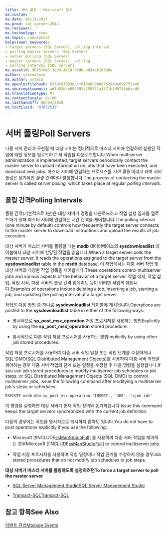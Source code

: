 ```yaml
---
title: 서버 폴링 | Microsoft 문서
ms.custom: ''
ms.date: 06/13/2017
ms.prod: sql-server-2014
ms.reviewer: ''
ms.technology: ssms
ms.topic: conceptual
helpviewer_keywords:
- target servers [SQL Server], polling interval
- polling master servers [SQL Server]
- server polling [SQL Server]
- master servers [SQL Server], polling
- polling interval [SQL Server]
ms.assetid: 96f5fd43-3edd-4418-9dd0-4d34e618890e
author: stevestein
ms.author: sstein
ms.openlocfilehash: 6370e53083d2cf818e8c8b09752d49e092755a46
ms.sourcegitcommit: ad4d92dce894592a259721a1571b1d8736abacdb
ms.translationtype: MT
ms.contentlocale: ko-KR
ms.lasthandoff: 08/04/2020
ms.locfileid: "87652533"
---
```

# <a name="poll-servers"></a><span data-ttu-id="6c68f-102">서버 폴링</span><span class="sxs-lookup"><span data-stu-id="6c68f-102">Poll Servers</span></span>
  <span data-ttu-id="6c68f-103">다중 서버 관리가 구현될 때 대상 서버는 정기적으로 마스터 서버에 연결하여 실행된 작업에 대한 정보를 업로드하고 새 작업을 다운로드합니다.</span><span class="sxs-lookup"><span data-stu-id="6c68f-103">When multiserver administration is implemented, target servers periodically contact the master server to upload information on jobs that have been executed, and download new jobs.</span></span> <span data-ttu-id="6c68f-104">마스터 서버에 연결하는 프로세스를 *서버 폴링* 이라고 하며 서버 폴링은 정기적인 *폴링 간격*마다 발생합니다.</span><span class="sxs-lookup"><span data-stu-id="6c68f-104">The process of contacting the master server is called *server polling,* which takes place at regular *polling intervals.*</span></span>  
  
## <a name="polling-intervals"></a><span data-ttu-id="6c68f-105">폴링 간격</span><span class="sxs-lookup"><span data-stu-id="6c68f-105">Polling Intervals</span></span>  
 <span data-ttu-id="6c68f-106">폴링 간격(기본적으로 1분)은 대상 서버가 명령을 다운로드하고 작업 실행 결과를 업로드하기 위해 마스터 서버에 연결하는 시간 간격을 제어합니다.</span><span class="sxs-lookup"><span data-stu-id="6c68f-106">The polling interval (one minute by default) controls how frequently the target server connects to the master server to download instructions and upload the results of job execution.</span></span>  
  
 <span data-ttu-id="6c68f-107">대상 서버가 마스터 서버를 폴링할 때는 **msdb** 데이터베이스의 **sysdownloadlist** 테이블에서 대상 서버에 할당된 작업을 읽습니다.</span><span class="sxs-lookup"><span data-stu-id="6c68f-107">When a target server polls the master server, it reads the operations assigned to the target server from the **sysdownloadlist** table in the **msdb** database.</span></span> <span data-ttu-id="6c68f-108">이 작업에서는 다중 서버 작업 및 대상 서버의 다양한 작업 항목을 제어합니다.</span><span class="sxs-lookup"><span data-stu-id="6c68f-108">These operations control multiserver jobs and various aspects of the behavior of a target server.</span></span> <span data-ttu-id="6c68f-109">작업 삭제, 작업 삽입, 작업 시작, 대상 서버의 폴링 간격 업데이트 등이 이러한 작업의 예입니다.</span><span class="sxs-lookup"><span data-stu-id="6c68f-109">Examples of operations include deleting a job, inserting a job, starting a job, and updating the polling interval of a target server.</span></span>  
  
 <span data-ttu-id="6c68f-110">작업은 다음 방법 중 하나로 **sysdownloadlist** 테이블에 게시됩니다.</span><span class="sxs-lookup"><span data-stu-id="6c68f-110">Operations are posted to the **sysdownloadlist** table in either of the following ways:</span></span>  
  
-   <span data-ttu-id="6c68f-111">명시적으로 **sp_post_msx_operation** 저장 프로시저를 사용하는 방법</span><span class="sxs-lookup"><span data-stu-id="6c68f-111">Explicitly by using the **sp_post_msx_operation** stored procedure.</span></span>  
  
-   <span data-ttu-id="6c68f-112">암시적으로 다른 작업 저장 프로시저를 사용하는 방법</span><span class="sxs-lookup"><span data-stu-id="6c68f-112">Implicitly by using other job stored procedures.</span></span>  
  
 <span data-ttu-id="6c68f-113">작업 저장 프로시저를 사용하여 다중 서버 작업 일정 또는 작업 단계를 수정하거나 SQL-DMO(SQL Distributed Management Objects)를 사용하여 다중 서버 작업을 제어하는 경우 다중 서버 작업의 단계 또는 일정을 수정한 후 다음 명령을 실행합니다.</span><span class="sxs-lookup"><span data-stu-id="6c68f-113">If you use job stored procedures to modify multiserver job schedules or job steps, or SQL Distributed Management Objects (SQL-DMO) to control multiserver jobs, issue the following command after modifying a multiserver job's steps or schedules:</span></span>  
  
```  
EXECUTE msdb.dbo.sp_post_msx_operation 'INSERT', 'JOB', '<job id>'  
```  
  
 <span data-ttu-id="6c68f-114">이 명령을 실행하면 대상 서버가 현재 작업 정의와 동기화됩니다.</span><span class="sxs-lookup"><span data-stu-id="6c68f-114">Issue this command keeps the target servers synchronized with the current job definition.</span></span>  
  
 <span data-ttu-id="6c68f-115">다음의 경우에는 작업을 명시적으로 게시하지 않아도 됩니다.</span><span class="sxs-lookup"><span data-stu-id="6c68f-115">You do not have to post operations explicitly if you use the following:</span></span>  
  
-   <span data-ttu-id="6c68f-116">Microsoft [!INCLUDE[ssManStudioFull](../../includes/ssmanstudiofull-md.md)] 를 사용하여 다중 서버 작업을 제어하는 경우</span><span class="sxs-lookup"><span data-stu-id="6c68f-116">Microsoft [!INCLUDE[ssManStudioFull](../../includes/ssmanstudiofull-md.md)] to control multiserver jobs.</span></span>  
  
-   <span data-ttu-id="6c68f-117">작업 저장 프로시저를 사용하여 작업 일정이나 작업 단계를 수정하지 않을 경우</span><span class="sxs-lookup"><span data-stu-id="6c68f-117">Job stored procedures that do not modify job schedules or job steps.</span></span>  
  
 <span data-ttu-id="6c68f-118">**대상 서버가 마스터 서버를 폴링하도록 설정하려면**</span><span class="sxs-lookup"><span data-stu-id="6c68f-118">**To force a target server to poll the master server**</span></span>  
  
-   [<span data-ttu-id="6c68f-119">SQL Server Management Studio</span><span class="sxs-lookup"><span data-stu-id="6c68f-119">SQL Server Management Studio</span></span>](force-a-target-server-to-poll-the-master-server.md)  
  
-   [<span data-ttu-id="6c68f-120">Transact-SQL</span><span class="sxs-lookup"><span data-stu-id="6c68f-120">Transact-SQL</span></span>](/sql/relational-databases/system-stored-procedures/sp-post-msx-operation-transact-sql)  
  
## <a name="see-also"></a><span data-ttu-id="6c68f-121">참고 항목</span><span class="sxs-lookup"><span data-stu-id="6c68f-121">See Also</span></span>  
 [<span data-ttu-id="6c68f-122">이벤트 관리</span><span class="sxs-lookup"><span data-stu-id="6c68f-122">Manage Events</span></span>](manage-events.md)  
  
  
